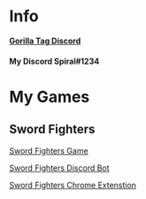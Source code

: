 # Info

[<b>Gorilla Tag Discord</b>](https://discord.gg/YSQmmcb68y)

<h4><b>My Discord Spiral#1234</b></h4>

# My Games
## Sword Fighters
[Sword Fighters Game](https://github.com/SpiralGaming/Sword-Fighters/releases/latest)

[Sword Fighters Discord Bot](https://discord.com/api/oauth2/authorize?client_id=945462110366887938&permissions=8&redirect_uri=https%3A%2F%2Fsolo.to%2Fswordfighters&response_type=code&scope=bot%20identify%20applications.commands%20connections)

[Sword Fighters Chrome Extenstion](https://chrome.google.com/webstore/detail/sword-fighters/lahfjghkoalcbfceadpocngnoeccagbb)
